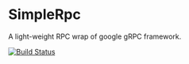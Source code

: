 # SimpleRpc
A light-weight RPC wrap of google gRPC framework.

[![Build Status](https://travis-ci.org/netcore-jroger/SimpleRpc.svg?branch=master)](https://travis-ci.org/netcore-jroger/SimpleRpc)
